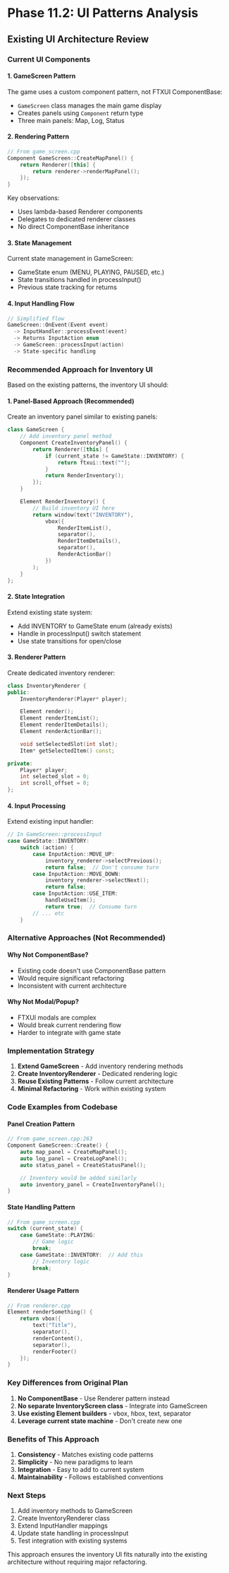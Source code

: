 # Phase 11.2: UI Patterns Analysis

## Existing UI Architecture Review

### Current UI Components

#### 1. GameScreen Pattern
The game uses a custom component pattern, not FTXUI ComponentBase:
- `GameScreen` class manages the main game display
- Creates panels using `Component` return type
- Three main panels: Map, Log, Status

#### 2. Rendering Pattern
```cpp
// From game_screen.cpp
Component GameScreen::CreateMapPanel() {
    return Renderer([this] {
        return renderer->renderMapPanel();
    });
}
```

Key observations:
- Uses lambda-based Renderer components
- Delegates to dedicated renderer classes
- No direct ComponentBase inheritance

#### 3. State Management
Current state management in GameScreen:
- GameState enum (MENU, PLAYING, PAUSED, etc.)
- State transitions handled in processInput()
- Previous state tracking for returns

#### 4. Input Handling Flow
```cpp
// Simplified flow
GameScreen::OnEvent(Event event)
  -> InputHandler::processEvent(event)
  -> Returns InputAction enum
  -> GameScreen::processInput(action)
  -> State-specific handling
```

### Recommended Approach for Inventory UI

Based on the existing patterns, the inventory UI should:

#### 1. **Panel-Based Approach** (Recommended)
Create an inventory panel similar to existing panels:

```cpp
class GameScreen {
    // Add inventory panel method
    Component CreateInventoryPanel() {
        return Renderer([this] {
            if (current_state != GameState::INVENTORY) {
                return ftxui::text("");
            }
            return RenderInventory();
        });
    }

    Element RenderInventory() {
        // Build inventory UI here
        return window(text("INVENTORY"),
            vbox({
                RenderItemList(),
                separator(),
                RenderItemDetails(),
                separator(),
                RenderActionBar()
            })
        );
    }
};
```

#### 2. **State Integration**
Extend existing state system:
- Add INVENTORY to GameState enum (already exists)
- Handle in processInput() switch statement
- Use state transitions for open/close

#### 3. **Renderer Pattern**
Create dedicated inventory renderer:

```cpp
class InventoryRenderer {
public:
    InventoryRenderer(Player* player);

    Element render();
    Element renderItemList();
    Element renderItemDetails();
    Element renderActionBar();

    void setSelectedSlot(int slot);
    Item* getSelectedItem() const;

private:
    Player* player;
    int selected_slot = 0;
    int scroll_offset = 0;
};
```

#### 4. **Input Processing**
Extend existing input handler:

```cpp
// In GameScreen::processInput
case GameState::INVENTORY:
    switch (action) {
        case InputAction::MOVE_UP:
            inventory_renderer->selectPrevious();
            return false;  // Don't consume turn
        case InputAction::MOVE_DOWN:
            inventory_renderer->selectNext();
            return false;
        case InputAction::USE_ITEM:
            handleUseItem();
            return true;  // Consume turn
        // ... etc
    }
```

### Alternative Approaches (Not Recommended)

#### Why Not ComponentBase?
- Existing code doesn't use ComponentBase pattern
- Would require significant refactoring
- Inconsistent with current architecture

#### Why Not Modal/Popup?
- FTXUI modals are complex
- Would break current rendering flow
- Harder to integrate with game state

### Implementation Strategy

1. **Extend GameScreen** - Add inventory rendering methods
2. **Create InventoryRenderer** - Dedicated rendering logic
3. **Reuse Existing Patterns** - Follow current architecture
4. **Minimal Refactoring** - Work within existing system

### Code Examples from Codebase

#### Panel Creation Pattern
```cpp
// From game_screen.cpp:263
Component GameScreen::Create() {
    auto map_panel = CreateMapPanel();
    auto log_panel = CreateLogPanel();
    auto status_panel = CreateStatusPanel();

    // Inventory would be added similarly
    auto inventory_panel = CreateInventoryPanel();
}
```

#### State Handling Pattern
```cpp
// From game_screen.cpp
switch (current_state) {
    case GameState::PLAYING:
        // Game logic
        break;
    case GameState::INVENTORY:  // Add this
        // Inventory logic
        break;
}
```

#### Renderer Usage Pattern
```cpp
// From renderer.cpp
Element renderSomething() {
    return vbox({
        text("Title"),
        separator(),
        renderContent(),
        separator(),
        renderFooter()
    });
}
```

### Key Differences from Original Plan

1. **No ComponentBase** - Use Renderer pattern instead
2. **No separate InventoryScreen class** - Integrate into GameScreen
3. **Use existing Element builders** - vbox, hbox, text, separator
4. **Leverage current state machine** - Don't create new one

### Benefits of This Approach

1. **Consistency** - Matches existing code patterns
2. **Simplicity** - No new paradigms to learn
3. **Integration** - Easy to add to current system
4. **Maintainability** - Follows established conventions

### Next Steps

1. Add inventory methods to GameScreen
2. Create InventoryRenderer class
3. Extend InputHandler mappings
4. Update state handling in processInput
5. Test integration with existing systems

This approach ensures the inventory UI fits naturally into the existing architecture without requiring major refactoring.